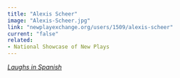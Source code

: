 ```yaml
---
title: "Alexis Scheer"
image: "Alexis-Scheer.jpg"
link: "newplayexchange.org/users/1509/alexis-scheer"
current: "false"
related:
- National Showcase of New Plays
---
```


<a href="https://newplayexchange.org/plays/344716/laughs-spanish" rel="nofollow">*Laughs in Spanish*</a>
